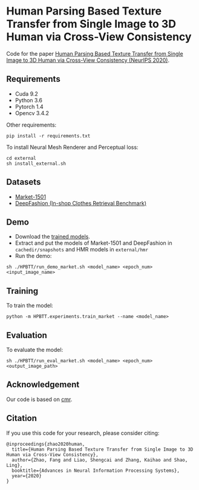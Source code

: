 # Human Parsing Based Texture Transfer from Single Image to 3D Human via Cross-View Consistency

Code for the paper [Human Parsing Based Texture Transfer from Single Image to 3D Human via Cross-View Consistency (NeurIPS 2020)](https://papers.nips.cc/paper/2020/file/a516a87cfcaef229b342c437fe2b95f7-Paper.pdf). 

## Requirements

- Cuda 9.2
- Python 3.6
- Pytorch 1.4
- Opencv 3.4.2

Other requirements:

```
pip install -r requirements.txt
```

To install Neural Mesh Renderer and Perceptual loss:

```
cd external
sh install_external.sh
```

## Datasets

- [Market-1501](http://zheng-lab.cecs.anu.edu.au/Project/project_reid.html)
- [DeepFashion (In-shop Clothes Retrieval Benchmark)](http://mmlab.ie.cuhk.edu.hk/projects/DeepFashion/InShopRetrieval.html)

## Demo

- Download the [trained models](https://drive.google.com/drive/folders/1hbUqIZIOHtpYAnt3yzS_B_wUrpnWVgQ4?usp=sharing).
- Extract and put the models of Market-1501 and DeepFashion in `cachedir/snapshots` and HMR models in `external/hmr`
- Run the demo:

```
sh ./HPBTT/run_demo_market.sh <model_name> <epoch_num> <input_image_name>
```

## Training

To train the model:

```
python -m HPBTT.experiments.train_market --name <model_name>
```

## Evaluation

To evaluate the model:

```
sh ./HPBTT/run_eval_market.sh <model_name> <epoch_num> <output_image_path>
```

## Acknowledgement

Our code is based on [cmr](https://github.com/akanazawa/cmr).

## Citation
If you use this code for your research, please consider citing:
```
@inproceedings{zhao2020human,
  title={Human Parsing Based Texture Transfer from Single Image to 3D Human via Cross-View Consistency},
  author={Zhao, Fang and Liao, Shengcai and Zhang, Kaihao and Shao, Ling},
  booktitle={Advances in Neural Information Processing Systems},
  year={2020}
}
```
